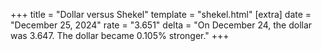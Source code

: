 +++
title = "Dollar versus Shekel"
template = "shekel.html"
[extra]
date = "December 25, 2024"
rate = "3.651"
delta = "On December 24, the dollar was 3.647. The dollar became 0.105% stronger."
+++
